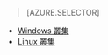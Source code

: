 > [AZURE.SELECTOR]
- [Windows 叢集](../articles/hdinsight/hdinsight-develop-deploy-java-mapreduce.md)
- [Linux 叢集](../articles/hdinsight/hdinsight-develop-deploy-java-mapreduce-linux.md)

